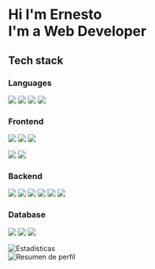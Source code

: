 # Hi I'm Ernesto <br/> I'm a Web Developer

## Tech stack

### Languages

 ![][javascript]
 ![][typescript]
 ![][java]
 ![][php]

### Frontend
 ![][html]
 ![][css]
 ![][unoCss]
 <!--![][sass]-->
 ![][vite]
 ![][vue]

### Backend
 ![][node]
 ![][express]
 ![][nest]
 ![][laravel]
 ![][socket]
 ![][simphony]

### Database
![][postgres]
![][mariadb]
![][redis]

<!--Languages-->
[javascript]: https://img.shields.io/badge/-JavaScript-C69D00?style=for-the-badge&logoColor=white&logo=javascript
[typescript]: https://img.shields.io/badge/-TypeScript-2f74c0?style=for-the-badge&logoColor=white&logo=typescript
[java]: https://img.shields.io/badge/-Java-990010?logo=java&logoColor=white&style=for-the-badge
[php]: https://img.shields.io/badge/-PHP-202020?logo=php&style=for-the-badge

<!--Frontend-->
[html]: https://img.shields.io/badge/-HTML-E34F26?logo=html5&logoColor=white&style=for-the-badge 
[css]: https://img.shields.io/badge/-CSS-254bdd?&logoColor=white&logo=css3&style=for-the-badge
[unoCss]: https://img.shields.io/badge/-UnoCSS-151515?style=for-the-badge&logo=unocss
[vue]: https://img.shields.io/badge/Vue.js-35495E?style=for-the-badge&logo=vuedotjs&logoColor=4FC08D
[vite]: https://img.shields.io/badge/-Vite-202050?style=for-the-badge&logo=vite
<!--[sass]: https://img.shields.io/badge/-Sass-927?style=for-the-badge&logoColor=white&logo=sass-->

<!--Backend-->
 [node]: https://img.shields.io/badge/node.js-6DA55F?style=for-the-badge&logo=node.js&logoColor=white
 [express]: https://img.shields.io/badge/-express-white?&logoColor=black&logo=express&style=for-the-badge
 [nest]: https://img.shields.io/badge/nestjs-%23E0234E.svg?style=for-the-badge&logo=nestjs&logoColor=white
 [laravel]: https://img.shields.io/badge/laravel-991010.svg?style=for-the-badge&logo=laravel&logoColor=white
 [socket]: https://img.shields.io/badge/-Websockets-151515?style=for-the-badge&logo=socket.io
 [simphony]: https://img.shields.io/badge/-symfony-151515?style=for-the-badge&logo=Symfony

<!--Database-->
 [postgres]: https://img.shields.io/badge/-PostgreSQL-272735?style=for-the-badge&logo=postgresql
 [mariadb]: https://img.shields.io/badge/-MariaDB-272735?style=for-the-badge&logo=mariadb
 [redis]: https://img.shields.io/badge/-Redis-272735?style=for-the-badge&logo=redis&color=white

<div>
 <img src="https://github-readme-stats-sigma-five.vercel.app/api?username=Acce117&theme=tokyonight&hide_border=true&include_all_commits=true&count_private=true&show_icons=true" alt="Estadísticas" />
<!--  <img src="https://github-readme-streak-stats.herokuapp.com/?user=Acce117&theme=tokyonight&hide_border=true" alt="Racha" /> -->
</div>
 <!--img src="https://github-readme-stats-sigma-five.vercel.app/api/top-langs/?username=Acce117&theme=tokyonight&hide_border=true&include_all_commits=true&count_private=true&layout=compact" alt="Lenguajes" /-->
 <img src="https://github-profile-summary-cards.vercel.app/api/cards/profile-details?username=Acce117&theme=tokyonight&hide_border=true" alt="Resumen de perfil" />
 <!--img src="https://github-profile-trophy.vercel.app/?username=Acce117&theme=tokyonight&margin-w=3" alt="Trofeos"-->
